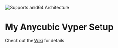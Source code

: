![Supports amd64 Architecture][op-vyper-amd64-shield]

# My Anycubic Vyper Setup
Check out the [Wiki](https://github.com/rchamp26/Octoprint_AnycubicVyper/wiki) for details


[op-vyper-amd64-shield]: https://img.shields.io/badge/amd64-yes-green.svg?style=flat

